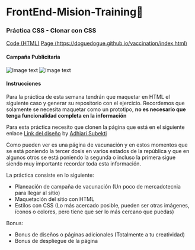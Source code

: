 # FrontEnd-Mision-Training🚀

### Práctica CSS - Clonar con CSS

[Code (HTML)](https://github.com/doguedogue/FrontEnd-Mision-Training/tree/main/Pr%C3%A1ctica%203/index.html) [Page (https://doguedogue.github.io/vaccination/index.html)](https://doguedogue.github.io/vaccination/index.html)

#### Campaña Publicitaria

![Image text](./img/vaccination_campaign.png)
![Image text](./img/vaccination_campaign2.png)

#### Instrucciones

Para la práctica de esta semana tendrán que maquetar en HTML el siguiente caso y generar su repositorio con el ejercicio.
Recordemos que solamente se necesita maquetar como un prototipo, **no es necesario que tenga funcionalidad completa en la información**

Para esta práctica necesito que clonen la página que está en el siguiente enlace [Link del diseño](https://github.com/romarpla/FrontEnd-Mision/blob/main/03%20-%20CSS/practica/landingVacunaci%C3%B3n.png) by [Adhiari Subekti](https://dribbble.com/Adhiari_is)

Como pueden ver es una página de vacunación y en estos momentos que se está poniendo la tercer dosis en varios estados de la república y que en algunos otros se está poniendo la segunda o incluso la primera sigue siendo muy importante recordar toda esta información.

La práctica consiste en lo siguiente:

* Planeación de campaña de vacunación (Un poco de mercadotecnia para llegar al sitio)
* Maquetación del sitio con HTML
* Estilos con CSS (Lo más acercado posible, pueden ser otras imágenes, íconos o colores, pero tiene que ser lo más cercano que puedas)

Bonus:

* Bonus de diseños o páginas adicionales (Totalmente a tu creatividad)
* Bonus de despliegue de la página
